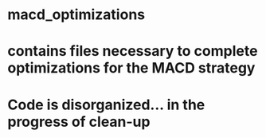 # macd_optimizations
# contains files necessary to complete optimizations for the MACD strategy
# Code is disorganized... in the progress of clean-up
